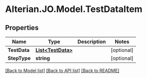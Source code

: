 # Alterian.JO.Model.TestDataItem

## Properties

Name | Type | Description | Notes
------------ | ------------- | ------------- | -------------
**TestData** | [**List&lt;TestData&gt;**](TestData.md) |  | [optional] 
**StepType** | **string** |  | [optional] 

[[Back to Model list]](../README.md#documentation-for-models) [[Back to API list]](../README.md#documentation-for-api-endpoints) [[Back to README]](../README.md)

